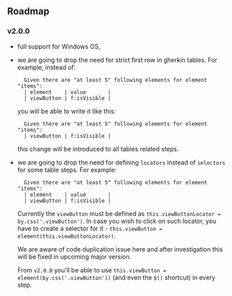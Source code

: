 ## Roadmap

### v2.0.0

* full support for Windows OS,

* we are going to drop the need for strict first row in gherkin tables. For example, instead of:
  ``` gherkin
    Given there are "at least 5" following elements for element "items":
    | element    | value       |
    | viewButton | f:isVisible | 
  ```
  
  you will be able to write it like this:
  
  ``` gherkin
    Given there are "at least 5" following elements for element "items":
    | viewButton | f:isVisible | 
  ```
  
  this change will be introduced to all tables related steps.  

* we are going to drop the need for defining `locators` instead of `selectors` for some table steps. For example:

  ``` gherkin
    Given there are "at least 5" following elements for element "items":
    | element    | value       |
    | viewButton | f:isVisible | 
  ```
    
  Currently the `viewButton` must be defined as `this.viewButtonLocator = by.css('.viewButton')`. In case you wish to click on such locator, you have to create a 
  selector for it - `this.viewButton = element(this.viewButtonLocator)`. 
  
  We are aware of code duplication issue here and after investigation this will be fixed in upcoming major version.
  
  From `v2.0.0` you'll be able to use `this.viewButton = element(by.css('.viewButton'))` (and even the `$()` shortcut) in every step.

